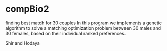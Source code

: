 # compBio2
finding best match for 30 couples
In this program we implements a genetic algorithm to solve a matching optimization problem between 30 males and 30 females, based on their individual ranked preferences.

Shir and Hodaya
